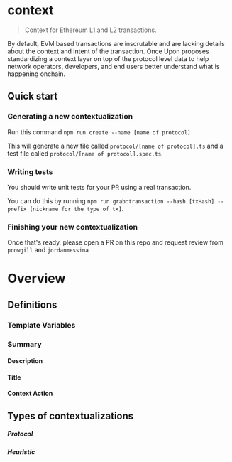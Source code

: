 # context

> Context for Ethereum L1 and L2 transactions.

By default, EVM based transactions are inscrutable and are lacking details about the context and intent of the transaction. Once Upon proposes standardizing a context layer on top of the protocol level data to help network operators, developers, and end users better understand what is happening onchain.

## Quick start

### Generating a new contextualization

Run this command `npm run create --name [name of protocol]`

This will generate a new file called `protocol/[name of protocol].ts` and a test file called `protocol/[name of protocol].spec.ts`.

### Writing tests

You should write unit tests for your PR using a real transaction.

You can do this by running `npm run grab:transaction --hash [txHash] --prefix [nickname for the type of tx]`.

### Finishing your new contextualization

Once that's ready, please open a PR on this repo and request review from `pcowgill` and `jordanmessina`

# Overview

## Definitions

### Template Variables

### Summary

#### Description

#### Title

#### Context Action

## Types of contextualizations

##### Protocol

##### Heuristic
